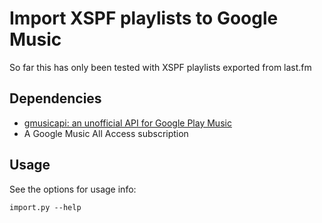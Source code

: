 # Import XSPF playlists to Google Music

So far this has only been tested with XSPF playlists exported from last.fm

## Dependencies

* [gmusicapi: an unofficial API for Google Play Music](https://github.com/simon-weber/Unofficial-Google-Music-API)
* A Google Music All Access subscription

## Usage

See the options for usage info:

```
import.py --help
```